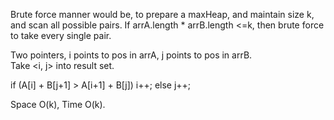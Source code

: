 
Brute force manner would be, to prepare a maxHeap, and maintain size k, and scan all possible pairs.   If arrA.length * arrB.length <=k, then brute force to take every single pair. 

Two pointers, i points to pos in arrA,  j points to pos in arrB.     
Take <i, j> into result set.  

if (A[i] + B[j+1] > A[i+1] + B[j])   i++;
else j++;  

Space O(k), Time O(k).   



 